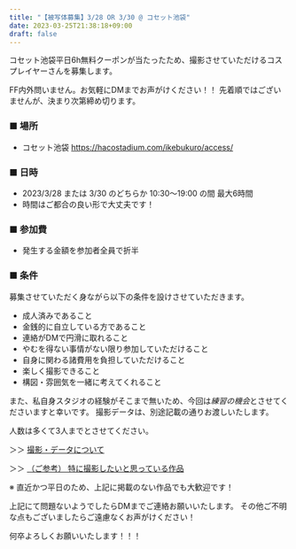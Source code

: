 ```yaml
---
title: "【被写体募集】3/28 OR 3/30 @ コセット池袋"
date: 2023-03-25T21:38:18+09:00
draft: false
---
```


コセット池袋平日6h無料クーポンが当たったため、撮影させていただけるコスプレイヤーさんを募集します。

FF内外問いません。お気軽にDMまでお声がけください！！
先着順ではございませんが、決まり次第締め切ります。

### ■ 場所

* コセット池袋
https://hacostadium.com/ikebukuro/access/

### ■ 日時

* 2023/3/28 または 3/30 のどちらか 10:30～19:00 の間 最大6時間
 * 時間はご都合の良い形で大丈夫です！

### ■ 参加費

* 発生する金額を参加者全員で折半

### ■ 条件

募集させていただく身ながら以下の条件を設けさせていただきます。

* 成人済みであること
* 金銭的に自立している方であること
* 連絡がDMで円滑に取れること
* やむを得ない事情がない限り参加していただけること
* 自身に関わる諸費用を負担していただけること
* 楽しく撮影できること
* 構図・雰囲気を一緒に考えてくれること

また、私自身スタジオの経験がそこまで無いため、今回は*練習の機会*とさせてくださいますと幸いです。
撮影データは、別途記載の通りお渡しいたします。

人数は多くて3人までとさせてください。

＞＞ [撮影・データについて](/policy/)

＞＞ [（ご参考） 特に撮影したいと思っている作品](/favlist/)

※ 直近かつ平日のため、上記に掲載のない作品でも大歓迎です！

上記にて問題ないようでしたらDMまでご連絡お願いいたします。
その他ご不明な点もございましたらご遠慮なくお声がけください！

何卒よろしくお願いいたします！！！